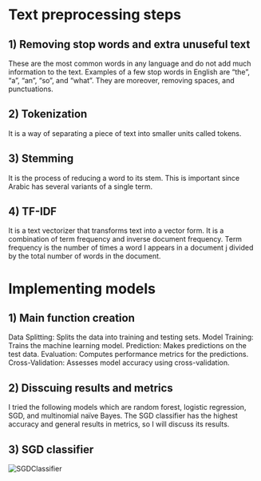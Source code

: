 # Text preprocessing steps
## 1) Removing stop words and extra unuseful text
These are the most common words in any language and do not add much information to the text. Examples of a few stop words in English are “the”, “a”, “an”, “so”, and “what”. They are moreover, removing spaces, and punctuations. 
## 2) Tokenization
It is a way of separating a piece of text into smaller units called tokens.
## 3) Stemming 
It is the process of reducing a word to its stem. This is important since Arabic has several variants of a single term.
## 4) TF-IDF 
It is a text vectorizer that transforms text into a vector form. It is a combination of term frequency and inverse document frequency. Term frequency is the number of times a word I appears in a document j divided by the total number of words in the document. 

# Implementing models
## 1) Main function creation
Data Splitting: Splits the data into training and testing sets.
Model Training: Trains the machine learning model.
Prediction: Makes predictions on the test data.
Evaluation: Computes performance metrics for the predictions.
Cross-Validation: Assesses model accuracy using cross-validation.

## 2) Disscuing results and metrics
I tried the following models which are random forest, logistic regression, SGD, and multinomial naïve Bayes.
The SGD classifier has the highest accuracy and general results in metrics, so I will discuss its results.

## 3) SGD classifier
![SGDClassifier](https://github.com/Ammar-Ehab/Wide-Bot-Intern-Tasks/assets/67014583/6ca4623f-b752-402c-9dc1-572ffb690575)
